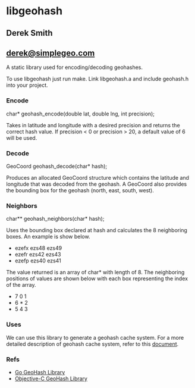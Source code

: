 libgeohash
==========

Derek Smith 
-----------
derek@simplegeo.com
-------------------

A static library used for encoding/decoding geohashes.


To use libgeohash just run make. Link libgeohash.a and include geohash.h into your project.

### Encode

char* geohash_encode(double lat, double lng, int precision);

Takes in latitude and longitude with a desired precision and returns the correct hash value. If
precision < 0 or precision > 20, a default value of 6 will be used.

### Decode

GeoCoord geohash_decode(char* hash);


Produces an allocated GeoCoord structure which contains the latitude and longitude that was decoded from
the geohash. A GeoCoord also provides the bounding box for the geohash (north, east, south, west).

### Neighbors

char** geohash_neighbors(char* hash);

Uses the bounding box declared at hash and calculates the 8 neighboring boxes. An example is show below.

+ ezefx ezs48 ezs49
+ ezefr ezs42 ezs43
+ ezefp ezs40 ezs41

The value returned is an array of char* with length of 8. The neighboring positions of values are shown 
below with each box representing the index of the array.

+ 7 0 1
+ 6 * 2
+ 5 4 3

### Uses

We can use this library to generate a geohash cache system. For a more detailed description of geohash cache system, refer to this [document](https://duyanghao.github.io/geohash/).

### Refs
* [Go GeoHash Library](https://github.com/mmcloughlin/geohash/tree/master)
* [Objective-C GeoHash Library](https://github.com/lyokato/objc-geohash)

